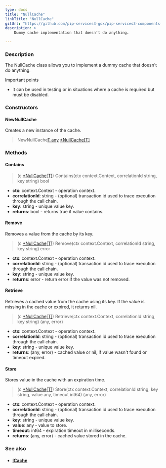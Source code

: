 ```yaml
---
type: docs
title: "NullCache"
linkTitle: "NullCache"
gitUrl: "https://github.com/pip-services3-gox/pip-services3-components-gox"
description: >
    Dummy cache implementation that doesn't do anything.

---
```


### Description

The NullCache class allows you to implement a dummy cache that doesn't do anything.

Important points

- It can be used in testing or in situations where a cache is required but must be disabled.


### Constructors

#### NewNullCache
Creates a new instance of the cache.

> NewNullCache[T any]() [*NullCache[T]]()

### Methods

#### Contains

> (c [*NullCache[T]]()) Contains(ctx context.Context, correlationId string, key string) bool

- **ctx**: context.Context - operation context.
- **correlationId**: string - (optional) transaction id used to trace execution through the call chain.
- **key**: string - unique value key.
- **returns**: bool - returns true if value contains.

#### Remove
Removes a value from the cache by its key.

> (c [*NullCache[T]]()) Remove(ctx context.Context, correlationId string, key string) error

- **ctx**: context.Context - operation context.
- **correlationId**: string - (optional) transaction id used to trace execution through the call chain.
- **key**: string - unique value key.
- **returns**: error - return error if the value was not removed.


#### Retrieve
Retrieves a cached value from the cache using its key.
If the value is missing in the cache or expired, it returns nil.

> (c [*NullCache[T]]()) Retrieve(ctx context.Context, correlationId string, key string) (any, error)

- **ctx**: context.Context - operation context.
- **correlationId**: string - (optional) transaction id used to trace execution through the call chain.
- **key**: string - unique value key.
- **returns**: (any, error) - cached value or nil, if value wasn't found or timeout expired.

#### Store
Stores value in the cache with an expiration time.

> (c [*NullCache[T]]()) Store(ctx context.Context, correlationId string, key string, value any, timeout int64) (any, error)

- **ctx**: context.Context - operation context.
- **correlationId**: string - (optional) transaction id used to trace execution through the call chain.
- **key**: string - unique value key.
- **value**: any - value to store.
- **timeout**: int64 - expiration timeout in milliseconds.
- **returns**: (any, error) - cached value stored in the cache.


### See also
- #### [ICache](../icache)
